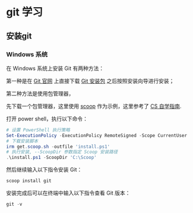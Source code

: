 # git 学习

## 安装git

### Windows 系统

在 Windows 系统上安装 Git 有两种方法：

第一种是在 [Git 官网](https://git-scm.com/) 上直接下载 [Git 安装包](https://git-scm.com/downloads/win) 之后按照安装向导进行安装；

第二种方法是使用包管理器，

先下载一个包管理器，这里使用 [scoop](https://scoop.sh/) 作为示例，这里参考了 [CS 自学指南](https://csdiy.wiki/%E5%BF%85%E5%AD%A6%E5%B7%A5%E5%85%B7/Scoop/#scoop_1).

打开 power shell，执行以下命令：

```powershell
# 设置 PowerShell 执行策略
Set-ExecutionPolicy -ExecutionPolicy RemoteSigned -Scope CurrentUser
# 下载安装脚本
irm get.scoop.sh -outfile 'install.ps1'
# 执行安装, --ScoopDir 参数指定 Scoop 安装路径
.\install.ps1 -ScoopDir 'C:\Scoop'
```

然后继续输入以下指令安装 Git：

```powershell
scoop install git
```

安装完成后可以在终端中输入以下指令查看 Git 版本：

```powershell
git -v
```
